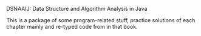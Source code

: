 DSNAAIJ: Data Structure and Algorithm Analysis in Java

This is a package of some program-related stuff, practice solutions of each chapter mainly and re-typed code from in that book.

